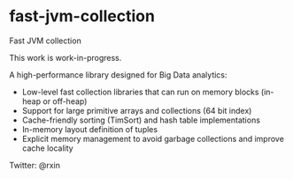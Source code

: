 # fast-jvm-collection
Fast JVM collection

This work is work-in-progress.

A high-performance library designed for Big Data analytics:
- Low-level fast collection libraries that can run on memory blocks (in-heap or off-heap)
- Support for large primitive arrays and collections (64 bit index)
- Cache-friendly sorting (TimSort) and hash table implementations
- In-memory layout definition of tuples
- Explicit memory management to avoid garbage collections and improve cache locality

Twitter: @rxin
